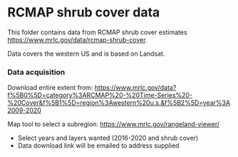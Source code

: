 # RCMAP shrub cover data

This folder contains data from RCMAP shrub cover estimates https://www.mrlc.gov/data/rcmap-shrub-cover.

Data covers the western US and is based on Landsat. 

### Data acquisition

Download entire extent from: https://www.mrlc.gov/data?f%5B0%5D=category%3ARCMAP%20-%20Time-Series%20-%20Cover&f%5B1%5D=region%3Awestern%20u.s.&f%5B2%5D=year%3A2009-2020


Map tool to select a subregion: https://www.mrlc.gov/rangeland-viewer/
 - Select years and layers wanted (2016-2020 and shrub cover)  
 - Data download link will be emailed to address supplied


